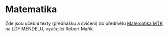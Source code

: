 # Matematika

Zde jsou učební texty (přednášku a cvičení) do předmětu [Matematika MTK](https://robert-marik.github.io/pages/mt/) na LDF MENDELU, vyučující Robert Mařík.
